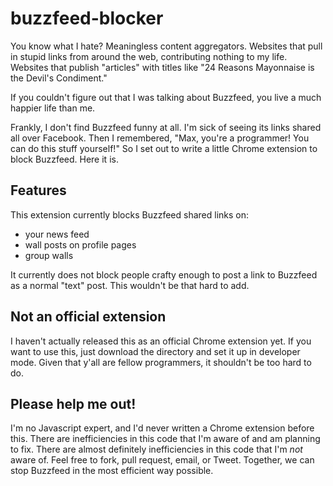 buzzfeed-blocker
================
You know what I hate? Meaningless content aggregators. Websites that pull in stupid links from around the web, contributing nothing to my life. Websites that publish "articles" with titles like "24 Reasons Mayonnaise is the Devil's Condiment."

If you couldn't figure out that I was talking about Buzzfeed, you live a much happier life than me.

Frankly, I don't find Buzzfeed funny at all. I'm sick of seeing its links shared all over Facebook. Then I remembered, "Max, you're a programmer! You can do this stuff yourself!" So I set out to write a little Chrome extension to block Buzzfeed. Here it is.

Features
--------
This extension currently blocks Buzzfeed shared links on:

* your news feed
* wall posts on profile pages
* group walls

It currently does not block people crafty enough to post a link to Buzzfeed as a normal "text" post. This wouldn't be that hard to add.

Not an official extension
-------------------------
I haven't actually released this as an official Chrome extension yet. If you want to use this, just download the directory and set it up in developer mode. Given that y'all are fellow programmers, it shouldn't be too hard to do.

Please help me out!
-------------------
I'm no Javascript expert, and I'd never written a Chrome extension before this. There are inefficiencies in this code that I'm aware of and am planning to fix. There are almost definitely inefficiencies in this code that I'm *not* aware of. Feel free to fork, pull request, email, or Tweet. Together, we can stop Buzzfeed in the most efficient way possible.
